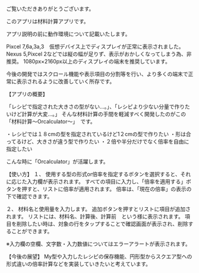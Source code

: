 ご覧いただきありがとうございます。

このアプリは材料計算アプリです。


アプリ説明の前に動作環境について記載いたします。

Pixcel 7,6a,3a,3　仮想デバイス上でディスプレイが正常に表示されました。
Nexus 5,Pixcel 2などでは縦の幅が足りず、表示がおかしくなってしまう為、非推奨。
1080px×2160px以上のディスプレイの端末を推奨しています。

今後の開発ではスクロール機能や表示項目の分割等を行い、より多くの端末で正常に表示されるように改善していく所存です。



【アプリの概要】

「レシピで指定された大きさの型がない…。」、「レシピより少ない分量で作りたいけど計算が大変…。」
そんな材料計算の手間を軽減すべく開発したのがこの
「材料計算〜Orcalculator〜」　です。


・レシピでは１８cmの型を指定されているけど1２cmの型で作りたい
・形は合ってるけど、大きさが違う型で作りたい
・２倍や半分だけでなく倍率を自由に指定したい

こんな時に「Orcalculator」が活躍します。

【使い方】
１、
使用する型の形式or倍率を指定するボタンを選択すると、それに応じた入力欄が表示されます。
すべての項目に入力し、「倍率を適用する」ボタンを押すと、リストに倍率が適用されます。
倍率は、「現在の倍率」の表示の下で確認できます。

２、
材料名と使用量を入力します。
追加ボタンを押すとリストに項目が追加されます。
リストには、材料名、計算後、計算前　という様に表示されます。
項目を削除したい時は、対象の行をタップすることで確認画面が表示され、削除することができます。


※入力欄の空欄、文字数・入力数値についてはエラーアラートが表示されます。


【今後の展望】
My型や入力したレシピの保存機能、円形型からスクエア型への形式違いの倍率計算などを実装していきたいと考えています。

